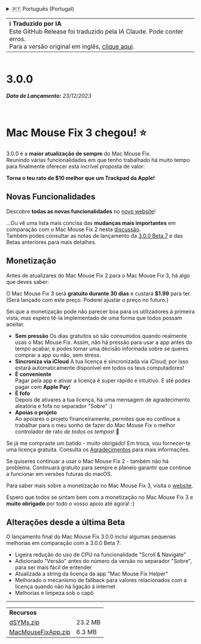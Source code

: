 <details>
<summary>🇵🇹 Português (Portugal)</summary>

[🇬🇧 English (GitHub Release)](https://github.com/noah-nuebling/mac-mouse-fix/releases/tag/3.0.0)\
[🇦🇩 Català](https://redirect.macmousefix.com/?target=mmf-release&tag=3.0.0&locale=ca)\
[🇩🇪 Deutsch](https://redirect.macmousefix.com/?target=mmf-release&tag=3.0.0&locale=de)\
[🇪🇸 Español](https://redirect.macmousefix.com/?target=mmf-release&tag=3.0.0&locale=es)\
[🇫🇷 Français](https://redirect.macmousefix.com/?target=mmf-release&tag=3.0.0&locale=fr)\
[🇮🇩 Indonesia](https://redirect.macmousefix.com/?target=mmf-release&tag=3.0.0&locale=id)\
[🇮🇹 Italiano](https://redirect.macmousefix.com/?target=mmf-release&tag=3.0.0&locale=it)\
[🇭🇺 Magyar](https://redirect.macmousefix.com/?target=mmf-release&tag=3.0.0&locale=hu)\
[🇳🇱 Nederlands](https://redirect.macmousefix.com/?target=mmf-release&tag=3.0.0&locale=nl)\
[🇵🇱 Polski](https://redirect.macmousefix.com/?target=mmf-release&tag=3.0.0&locale=pl)\
[🇧🇷 Português (Brasil)](https://redirect.macmousefix.com/?target=mmf-release&tag=3.0.0&locale=pt-BR)\
**🇵🇹 Português (Portugal)**\
[🇷🇴 Română](https://redirect.macmousefix.com/?target=mmf-release&tag=3.0.0&locale=ro)\
[🇸🇪 Svenska](https://redirect.macmousefix.com/?target=mmf-release&tag=3.0.0&locale=sv)\
[🇻🇳 Tiếng Việt](https://redirect.macmousefix.com/?target=mmf-release&tag=3.0.0&locale=vi)\
[🇹🇷 Türkçe](https://redirect.macmousefix.com/?target=mmf-release&tag=3.0.0&locale=tr)\
[🇨🇿 Čeština](https://redirect.macmousefix.com/?target=mmf-release&tag=3.0.0&locale=cs)\
[🇬🇷 Ελληνικά](https://redirect.macmousefix.com/?target=mmf-release&tag=3.0.0&locale=el)\
[🇷🇺 Русский](https://redirect.macmousefix.com/?target=mmf-release&tag=3.0.0&locale=ru)\
[🇺🇦 Українська](https://redirect.macmousefix.com/?target=mmf-release&tag=3.0.0&locale=uk)\
[🇮🇱 עברית](https://redirect.macmousefix.com/?target=mmf-release&tag=3.0.0&locale=he)\
[🇸🇦 العربية](https://redirect.macmousefix.com/?target=mmf-release&tag=3.0.0&locale=ar)\
[🇮🇳 हिन्दी](https://redirect.macmousefix.com/?target=mmf-release&tag=3.0.0&locale=hi)\
[🇹🇭 ไทย](https://redirect.macmousefix.com/?target=mmf-release&tag=3.0.0&locale=th)\
[🇨🇳 中文 (简体)](https://redirect.macmousefix.com/?target=mmf-release&tag=3.0.0&locale=zh-Hans)\
[🇨🇳 中文 (繁體)](https://redirect.macmousefix.com/?target=mmf-release&tag=3.0.0&locale=zh-Hant)\
[🇭🇰 中文（香港)](https://redirect.macmousefix.com/?target=mmf-release&tag=3.0.0&locale=zh-HK)\
[🇯🇵 日本語](https://redirect.macmousefix.com/?target=mmf-release&tag=3.0.0&locale=ja)\
[🇰🇷 한국어](https://redirect.macmousefix.com/?target=mmf-release&tag=3.0.0&locale=ko)\
[Help translate Mac Mouse Fix to different languages!](https://github.com/noah-nuebling/mac-mouse-fix/discussions/731)
</details>
<table align=><td>
<b>ℹ️ Traduzido por IA</b><br>
Este GitHub Release foi traduzido pela IA Claude. Pode conter erros.<br>
Para a versão original em inglês, <a href="https://github.com/noah-nuebling/mac-mouse-fix/releases/tag/3.0.0">clique aqui</a>.
</td></table>

<table></table>

# 3.0.0
***Data de Lançamento:** 23/12/2023*

<br>

# Mac Mouse Fix 3 chegou! ⭐️

3.0.0 é a **maior atualização de sempre** do Mac Mouse Fix.\
Reunindo várias funcionalidades em que tenho trabalhado há muito tempo para finalmente oferecer esta incrível proposta de valor:

**Torna o teu rato de $10 melhor que um Trackpad da Apple!**

## Novas Funcionalidades

Descobre **todas as novas funcionalidades** no [novo website](http://macmousefix.com/)!

...Ou vê uma lista mais concisa das **mudanças mais importantes** em comparação com o Mac Mouse Fix 2 nesta [discussão](https://github.com/noah-nuebling/mac-mouse-fix/discussions/743#discussioncomment-7938922).\
Também podes consultar as notas de lançamento da [3.0.0 Beta 7](https://redirect.macmousefix.com/?target=mmf-release&tag=3.0.0-Beta-7&locale=pt-PT) e das Betas anteriores para mais detalhes.

## Monetização

Antes de atualizares do Mac Mouse Fix 2 para o Mac Mouse Fix 3, há algo que deves saber:

O Mac Mouse Fix 3 será **gratuito durante 30 dias** e custará **$1.99** para ter.\
(Será lançado com este preço. Poderei ajustar o preço no futuro.)

Sei que a monetização pode não parecer boa para os utilizadores à primeira vista, mas espero tê-la implementado de uma forma que todos possam aceitar.

- **Sem pressão**
   Os dias gratuitos só são consumidos quando realmente usas o Mac Mouse Fix. Assim, não há pressão para usar a app antes do tempo acabar, e podes tomar uma decisão informada sobre se queres comprar a app ou não, sem stress.
- **Sincroniza via iCloud**
  A tua licença é sincronizada via iCloud, por isso estará automaticamente disponível em todos os teus computadores!
- **É conveniente**\
   Pagar pela app e ativar a licença é super rápido e intuitivo. E até podes pagar com **Apple Pay**!
- **É fofo**\
   Depois de ativares a tua licença, há uma mensagem de agradecimento aleatória e fofa no separador "Sobre" :)
- **Apoias o projeto**\
   Ao apoiares o projeto financeiramente, permites que eu continue a trabalhar para o meu sonho de fazer do Mac Mouse Fix o melhor controlador de rato *de todos os tempos*! 🚀

Se já me compraste um batido - muito obrigado! Em troca, vou fornecer-te uma licença gratuita. Consulta os [Agradecimentos](https://github.com/noah-nuebling/mac-mouse-fix/blob/master/Acknowledgements.md#-paypal-donations) para mais informações.

Se quiseres continuar a usar o Mac Mouse Fix 2 - também não há problema. Continuará gratuito para sempre e planeio garantir que continue a funcionar em versões futuras do macOS.

Para saber mais sobre a monetização no Mac Mouse Fix 3, visita o [website](https://macmousefix.com/#price).

Espero que todos se sintam bem com a monetização no Mac Mouse Fix 3 e **muito obrigado** por todo o vosso apoio até agora! :)

## Alterações desde a última Beta

O lançamento final do Mac Mouse Fix 3.0.0 inclui algumas pequenas melhorias em comparação com a 3.0.0 Beta 7:

- Ligeira redução do uso de CPU na funcionalidade "Scroll & Navigate"
- Adicionado "Versão" antes do número da versão no separador "Sobre", para ser mais fácil de entender
- Atualizada a string da licença da app "Mac Mouse Fix Helper"
- Melhorado o mecanismo de fallback para valores relacionados com a licença quando não há ligação à internet
- Melhorias e limpeza sob o capô

---

<table align="start">
<tr>
    <td colspan=2>
        <b>Recursos</b>
    </td>
</tr>
<tr>
    <td><a href="https://github.com/noah-nuebling/mac-mouse-fix/releases/download/3.0.0/dSYMs.zip">dSYMs.zip</a></td>
    <td>23.2 MB</td>
</tr>
<tr>
    <td><a href="https://github.com/noah-nuebling/mac-mouse-fix/releases/download/3.0.0/MacMouseFixApp.zip">MacMouseFixApp.zip</a></td>
    <td>6.3 MB</td>
</tr>
</table>